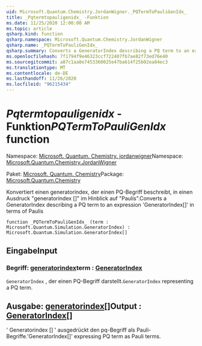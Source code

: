 ```yaml
---
uid: Microsoft.Quantum.Chemistry.JordanWigner._PQTermToPauliGenIdx_
title: _Pqtermtopauligenidx_ -Funktion
ms.date: 11/25/2020 12:00:00 AM
ms.topic: article
qsharp.kind: function
qsharp.namespace: Microsoft.Quantum.Chemistry.JordanWigner
qsharp.name: _PQTermToPauliGenIdx_
qsharp.summary: Converts a GeneratorIndex describing a PQ term to an expression 'GeneratorIndex[]' in terms of Paulis
ms.openlocfilehash: 7f1794f9e46323ccf722407fb7ae82f73ed76e40
ms.sourcegitcommit: a87c1aa8e7453360025e47ba614f25b02ea84ec3
ms.translationtype: MT
ms.contentlocale: de-DE
ms.lasthandoff: 11/26/2020
ms.locfileid: "96215434"
---
```

# <a name="_pqtermtopauligenidx_-function"></a><span data-ttu-id="16a57-102">_Pqtermtopauligenidx_ -Funktion</span><span class="sxs-lookup"><span data-stu-id="16a57-102">_PQTermToPauliGenIdx_ function</span></span>

<span data-ttu-id="16a57-103">Namespace: [Microsoft. Quantum. Chemistry. jordanwigner](xref:Microsoft.Quantum.Chemistry.JordanWigner)</span><span class="sxs-lookup"><span data-stu-id="16a57-103">Namespace: [Microsoft.Quantum.Chemistry.JordanWigner](xref:Microsoft.Quantum.Chemistry.JordanWigner)</span></span>

<span data-ttu-id="16a57-104">Paket: [Microsoft. Quantum. Chemistry](https://nuget.org/packages/Microsoft.Quantum.Chemistry)</span><span class="sxs-lookup"><span data-stu-id="16a57-104">Package: [Microsoft.Quantum.Chemistry](https://nuget.org/packages/Microsoft.Quantum.Chemistry)</span></span>


<span data-ttu-id="16a57-105">Konvertiert einen generatorindex, der einen PQ-Begriff beschreibt, in einen Ausdruck "generatorindex []" im Hinblick auf "Paulis".</span><span class="sxs-lookup"><span data-stu-id="16a57-105">Converts a GeneratorIndex describing a PQ term to an expression 'GeneratorIndex[]' in terms of Paulis</span></span>

```qsharp
function _PQTermToPauliGenIdx_ (term : Microsoft.Quantum.Simulation.GeneratorIndex) : Microsoft.Quantum.Simulation.GeneratorIndex[]
```


## <a name="input"></a><span data-ttu-id="16a57-106">Eingabe</span><span class="sxs-lookup"><span data-stu-id="16a57-106">Input</span></span>

### <a name="term--generatorindex"></a><span data-ttu-id="16a57-107">Begriff: [generatorindex](xref:Microsoft.Quantum.Simulation.GeneratorIndex)</span><span class="sxs-lookup"><span data-stu-id="16a57-107">term : [GeneratorIndex](xref:Microsoft.Quantum.Simulation.GeneratorIndex)</span></span>

<span data-ttu-id="16a57-108">`GeneratorIndex` , der einen PQ-Begriff darstellt.</span><span class="sxs-lookup"><span data-stu-id="16a57-108">`GeneratorIndex` representing a PQ term.</span></span>



## <a name="output--generatorindex"></a><span data-ttu-id="16a57-109">Ausgabe: [generatorindex](xref:Microsoft.Quantum.Simulation.GeneratorIndex)[]</span><span class="sxs-lookup"><span data-stu-id="16a57-109">Output : [GeneratorIndex](xref:Microsoft.Quantum.Simulation.GeneratorIndex)[]</span></span>

<span data-ttu-id="16a57-110">' Generatorindex [] ' ausgedrückt den pq-Begriff als Pauli-Begriffe.</span><span class="sxs-lookup"><span data-stu-id="16a57-110">'GeneratorIndex[]' expressing PQ term as Pauli terms.</span></span>